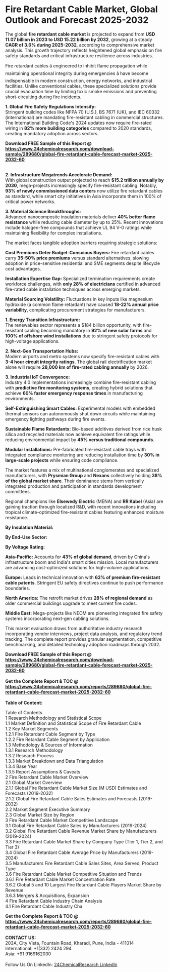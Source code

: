 <h1>Fire Retardant Cable Market, Global Outlook and Forecast 2025-2032</h1><p>The global <strong>fire retardant cable market</strong> is projected to expand from <strong>USD 11.07 billion in 2023 to USD 15.22 billion by 2032</strong>, growing at a steady <strong>CAGR of 3.6% during 2025-2032</strong>, according to comprehensive market analysis. This growth trajectory reflects heightened global emphasis on fire safety standards and critical infrastructure resilience across industries.</p><p>Fire retardant cables â engineered to inhibit flame propagation while maintaining operational integrity during emergencies â have become indispensable in modern construction, energy networks, and industrial facilities. Unlike conventional cables, these specialized solutions provide crucial evacuation time by limiting toxic smoke emissions and preventing short-circuiting during fire incidents.</p><p><strong>1. Global Fire Safety Regulations Intensify:</strong><br>
Stringent building codes like NFPA 70 (U.S.), BS 7671 (UK), and IEC 60332 (international) are mandating fire-resistant cabling in commercial structures. The International Building Code's 2024 updates now require fire-rated wiring in <strong>82% more building categories</strong> compared to 2020 standards, creating mandatory adoption across sectors.</p><div><b>Download FREE Sample of this Report @ 
            <a href="https://www.24chemicalresearch.com/download-sample/289680/global-fire-retardant-cable-forecast-market-2025-2032-60">
            https://www.24chemicalresearch.com/download-sample/289680/global-fire-retardant-cable-forecast-market-2025-2032-60</a></b></div><br><p><strong>2. Infrastructure Megatrends Accelerate Demand:</strong><br>
With global construction output projected to reach <strong>$15.2 trillion annually by 2030</strong>, mega-projects increasingly specify fire-resistant cabling. Notably, <strong>93% of newly commissioned data centers</strong> now utilize fire retardant cables as standard, while smart city initiatives in Asia incorporate them in 100% of critical power networks.</p><p><strong>3. Material Science Breakthroughs:</strong><br>
Advanced nanocomposite insulation materials deliver <strong>40% better flame resistance</strong> while reducing cable diameter by up to 25%. Recent innovations include halogen-free compounds that achieve UL 94 V-0 ratings while maintaining flexibility for complex installations.</p><p>The market faces tangible adoption barriers requiring strategic solutions:</p><p><strong>Cost Premiums Deter Budget-Conscious Buyers:</strong> Fire retardant cables carry <strong>35-50% price premiums</strong> versus standard alternatives, slowing adoption in price-sensitive residential and SME segments despite lifecycle cost advantages.</p><p><strong>Installation Expertise Gap:</strong> Specialized termination requirements create workforce challenges, with <strong>only 28% of electricians</strong> certified in advanced fire-rated cable installation techniques across emerging markets.</p><p><strong>Material Sourcing Volatility:</strong> Fluctuations in key inputs like magnesium hydroxide (a common flame retardant) have caused <strong>18-22% annual price variability</strong>, complicating procurement strategies for manufacturers.</p><p><strong>1. Energy Transition Infrastructure:</strong><br>
The renewables sector represents a $184 billion opportunity, with fire-resistant cabling becoming mandatory in <strong>92% of new solar farms</strong> and <strong>100% of offshore wind installations</strong> due to stringent safety protocols for high-voltage applications.</p><p><strong>2. Next-Gen Transportation Hubs:</strong><br>
Modern airports and metro systems now specify fire-resistant cables with <strong>3-4 hour circuit integrity ratings</strong>. The global rail electrification market alone will require <strong>28,000 km of fire-rated cabling annually</strong> by 2026.</p><p><strong>3. Industrial IoT Convergence:</strong><br>
Industry 4.0 implementations increasingly combine fire-resistant cabling with <strong>predictive fire monitoring systems</strong>, creating hybrid solutions that achieve <strong>60% faster emergency response times</strong> in manufacturing environments.</p><p><strong>Self-Extinguishing Smart Cables:</strong> Experimental models with embedded thermal sensors can autonomously shut down circuits while maintaining emergency lighting pathways during fire events.</p><p><strong>Sustainable Flame Retardants:</strong> Bio-based additives derived from rice husk silica and recycled materials now achieve equivalent fire ratings while reducing environmental impact by <strong>45% versus traditional compounds</strong>.</p><p><strong>Modular Installations:</strong> Pre-fabricated fire-resistant cable trays with integrated compliance monitoring are reducing installation time by <strong>30% in large-scale projects</strong> while ensuring code compliance.</p><p>The market features a mix of multinational conglomerates and specialized manufacturers, with <strong>Prysmian Group</strong> and <strong>Nexans</strong> collectively holding <strong>38% of the global market share</strong>. Their dominance stems from vertically integrated production and participation in standards development committees.</p><p>Regional champions like <strong>Elsewedy Electric</strong> (MENA) and <strong>RR Kabel</strong> (Asia) are gaining traction through localized R&amp;D, with recent innovations including tropical climate-optimized fire-resistant cables featuring enhanced moisture resistance.</p><p><strong>By Insulation Material:</strong></p><p><strong>By End-Use Sector:</strong></p><p><strong>By Voltage Rating:</strong></p><p><strong>Asia-Pacific:</strong> Accounts for <strong>43% of global demand</strong>, driven by China's infrastructure boom and India's smart cities mission. Local manufacturers are advancing cost-optimized solutions for high-volume applications.</p><p><strong>Europe:</strong> Leads in technical innovation with <strong>62% of premium fire-resistant cable patents</strong>. Stringent EU safety directives continue to push performance boundaries.</p><p><strong>North America:</strong> The retrofit market drives <strong>28% of regional demand</strong> as older commercial buildings upgrade to meet current fire codes.</p><p><strong>Middle East:</strong> Mega-projects like NEOM are pioneering integrated fire safety systems incorporating next-gen cabling solutions.</p><p>This market evaluation draws from authoritative industry research incorporating vendor interviews, project data analysis, and regulatory trend tracking. The complete report provides granular segmentation, competitive benchmarking, and detailed technology adoption roadmaps through 2032.</p><div><b>Download FREE Sample of this Report @ 
            <a href="https://www.24chemicalresearch.com/download-sample/289680/global-fire-retardant-cable-forecast-market-2025-2032-60">
            https://www.24chemicalresearch.com/download-sample/289680/global-fire-retardant-cable-forecast-market-2025-2032-60</a></b></div><br><div><b>Get the Complete Report & TOC @ 
            <a href="https://www.24chemicalresearch.com/reports/289680/global-fire-retardant-cable-forecast-market-2025-2032-60">
            https://www.24chemicalresearch.com/reports/289680/global-fire-retardant-cable-forecast-market-2025-2032-60</a></b></div><br>
            <b>Table of Content:</b><p>Table of Contents<br />
1 Research Methodology and Statistical Scope<br />
1.1 Market Definition and Statistical Scope of Fire Retardant Cable<br />
1.2 Key Market Segments<br />
1.2.1 Fire Retardant Cable Segment by Type<br />
1.2.2 Fire Retardant Cable Segment by Application<br />
1.3 Methodology & Sources of Information<br />
1.3.1 Research Methodology<br />
1.3.2 Research Process<br />
1.3.3 Market Breakdown and Data Triangulation<br />
1.3.4 Base Year<br />
1.3.5 Report Assumptions & Caveats<br />
2 Fire Retardant Cable Market Overview<br />
2.1 Global Market Overview<br />
2.1.1 Global Fire Retardant Cable Market Size (M USD) Estimates and Forecasts (2019-2032)<br />
2.1.2 Global Fire Retardant Cable Sales Estimates and Forecasts (2019-2032)<br />
2.2 Market Segment Executive Summary<br />
2.3 Global Market Size by Region<br />
3 Fire Retardant Cable Market Competitive Landscape<br />
3.1 Global Fire Retardant Cable Sales by Manufacturers (2019-2024)<br />
3.2 Global Fire Retardant Cable Revenue Market Share by Manufacturers (2019-2024)<br />
3.3 Fire Retardant Cable Market Share by Company Type (Tier 1, Tier 2, and Tier 3)<br />
3.4 Global Fire Retardant Cable Average Price by Manufacturers (2019-2024)<br />
3.5 Manufacturers Fire Retardant Cable Sales Sites, Area Served, Product Type<br />
3.6 Fire Retardant Cable Market Competitive Situation and Trends<br />
3.6.1 Fire Retardant Cable Market Concentration Rate<br />
3.6.2 Global 5 and 10 Largest Fire Retardant Cable Players Market Share by Revenue<br />
3.6.3 Mergers & Acquisitions, Expansion<br />
4 Fire Retardant Cable Industry Chain Analysis<br />
4.1 Fire Retardant Cable Industry Cha</p><div><b>Get the Complete Report & TOC @ 
            <a href="https://www.24chemicalresearch.com/reports/289680/global-fire-retardant-cable-forecast-market-2025-2032-60">
            https://www.24chemicalresearch.com/reports/289680/global-fire-retardant-cable-forecast-market-2025-2032-60</a></b></div><br><b>CONTACT US:</b><br>
            203A, City Vista, Fountain Road, Kharadi, Pune, India - 411014<br>
            International: +1(332) 2424 294<br>
            Asia: +91 9169162030 <br><br>
            Follow Us On LinkedIn: <a href="https://www.linkedin.com/company/24chemicalresearch/">24ChemicalResearch LinkedIn</a>